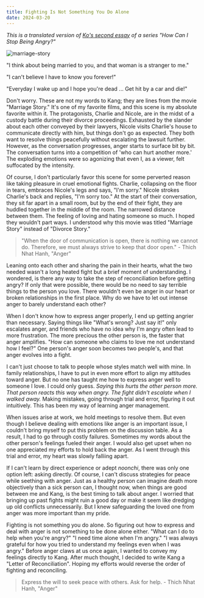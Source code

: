 ```yaml
---
title: Fighting Is Not Something You Do Alone
date: 2024-03-20
---
```

*This is a translated version of [Ko's second essay](https://jagunbae.com/anger-2/) of a series "How Can I Stop Being Angry?"*

![marriage-story](https://jagunbae.com/content/images/size/w2000/2024/03/E7F2DE17-D6C3-49C2-BE29-F6B4ACD45E0D-473-00000085D2642488.webp)

"I think about being married to you, and that woman is a stranger to me."

"I can't believe I have to know you forever!"

"Everyday I wake up and I hope you're dead ... Get hit by a car and die!"

Don't worry. These are not my words to Kang; they are lines from the movie "Marriage Story." It's one of my favorite films, and this scene is my absolute favorite within it. The protagonists, Charlie and Nicole, are in the midst of a custody battle during their divorce proceedings. Exhausted by the slander about each other conveyed by their lawyers, Nicole visits Charlie's house to communicate directly with him, but things don't go as expected. They both want to resolve things peacefully without escalating the lawsuit further. However, as the conversation progresses, anger starts to surface bit by bit. The conversation turns into a competition of 'who can hurt another more.' The exploding emotions were so agonizing that even I, as a viewer, felt suffocated by the intensity.

Of course, I don't particularly favor this scene for some perverted reason like taking pleasure in cruel emotional fights. Charlie, collapsing on the floor in tears, embraces Nicole's legs and says, "I'm sorry." Nicole strokes Charlie's back and replies, "I'm sorry too." At the start of their conversation, they sit far apart in a small room, but by the end of their fight, they are huddled together in the middle of the room. The narrowed distance between them. The feeling of loving and hating someone so much. I hoped they wouldn't part ways. I understood why this movie was titled "Marriage Story" instead of "Divorce Story."

> "When the door of communication is open, there is nothing we cannot do. Therefore, we must always strive to keep that door open." - Thich Nhat Hanh, "Anger"

Leaning onto each other and sharing the pain in their hearts, what the two needed wasn't a long heated fight but a brief moment of understanding. I wondered, is there any way to take the step of reconciliation before getting angry? If only that were possible, there would be no need to say terrible things to the person you love. There wouldn't even be anger in our heart or broken relationships in the first place. Why do we have to let out intense anger to barely understand each other?

When I don't know how to express anger properly, I end up getting angrier than necessary. Saying things like "What's wrong? Just say it!" only escalates anger, and friends who have no idea why I'm angry often lead to more frustration. The more precious the other person is, the faster that anger amplifies. "How can someone who claims to love me not understand how I feel?" One person's anger soon becomes two people's, and that anger evolves into a fight.

I can't just choose to talk to people whose styles match well with mine. In family relationships, I have to put in even more effort to align my attitudes toward anger. But no one has taught me how to express anger well to someone I love. I could only guess. *Saying this hurts the other person more. That person reacts this way when angry. The fight didn't escalate when I walked away.* Making mistakes, going through trial and error, figuring it out intuitively. This has been my way of learning anger management.

When issues arise at work, we hold meetings to resolve them. But even though I believe dealing with emotions like anger is an important issue, I couldn't bring myself to put this problem on the discussion table. As a result, I had to go through costly failures. Sometimes my words about the other person's feelings fueled their anger. I would also get upset when no one appreciated my efforts to hold back the anger. As I went through this trial and error, my heart was slowly falliing apart.

If I can't learn by direct experience or adept *noonchi*, there was only one option left: asking directly. Of course, I can't discuss strategies for peace while seething with anger. Just as a healthy person can imagine death more objectively than a sick person can, I thought now, when things are good between me and Kang, is the best timing to talk about anger. I worried that bringing up past fights might ruin a good day or make it seem like dredging up old conflicts unnecessarily. But I knew safeguarding the loved one from anger was more important than my pride.

Fighting is not something you do alone. So figuring out how to express and deal with anger is not something to be done alone either. "What can I do to help when you're angry?" "I need time alone when I'm angry." "I was always grateful for how you tried to understand my feelings even when I was angry." Before anger claws at us once again, I wanted to convey my feelings directly to Kang. After much thought, I decided to write Kang a "Letter of Reconciliation". Hoping my efforts would reverse the order of fighting and reconciling.

> Express the will to seek peace with others. Ask for help. - Thich Nhat Hanh, "Anger"